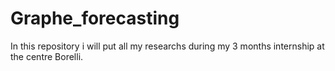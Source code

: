 # Graphe_forecasting
In  this repository i will put all my researchs during my 3 months internship at the centre Borelli.
